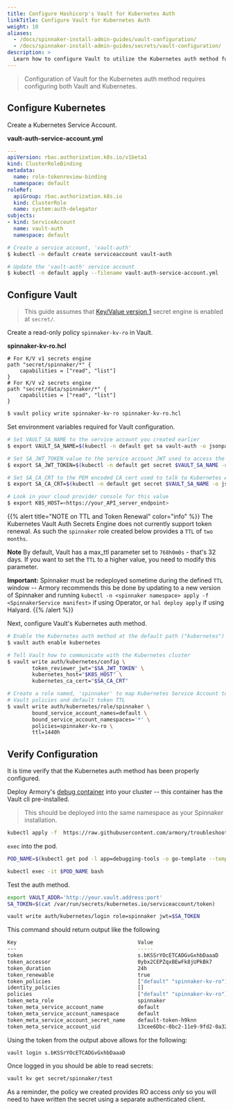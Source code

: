 ```yaml
---
title: Configure Hashicorp's Vault for Kubernetes Auth
linkTitle: Configure Vault for Kubernetes Auth
weight: 10
aliases:
  - /docs/spinnaker-install-admin-guides/vault-configuration/
  - /docs/spinnaker-install-admin-guides/secrets/vault-configuration/
description: >
  Learn how to configure Vault to utilize the Kubernetes auth method for managing Spinnaker secrets.
---
```


>Configuration of Vault for the Kubernetes auth method requires configuring both Vault and Kubernetes.

## Configure Kubernetes

Create a Kubernetes Service Account.

**vault-auth-service-account.yml**

```yaml
---
apiVersion: rbac.authorization.k8s.io/v1beta1
kind: ClusterRoleBinding
metadata:
  name: role-tokenreview-binding
  namespace: default
roleRef:
  apiGroup: rbac.authorization.k8s.io
  kind: ClusterRole
  name: system:auth-delegator
subjects:
- kind: ServiceAccount
  name: vault-auth
  namespace: default
```

```bash
# Create a service account, 'vault-auth'
$ kubectl -n default create serviceaccount vault-auth

# Update the 'vault-auth' service account
$ kubectl -n default apply --filename vault-auth-service-account.yml
```

## Configure Vault

>This guide assumes that [Key/Value version 1](https://www.vaultproject.io/api/secret/kv/kv-v1.html) secret engine is enabled at `secret/`.


Create a read-only policy `spinnaker-kv-ro` in Vault.

**spinnaker-kv-ro.hcl**

```hcl
# For K/V v1 secrets engine
path "secret/spinnaker/*" {
    capabilities = ["read", "list"]
}
# For K/V v2 secrets engine
path "secret/data/spinnaker/*" {
    capabilities = ["read", "list"]
}
```

```bash
$ vault policy write spinnaker-kv-ro spinnaker-kv-ro.hcl
```


Set environment variables required for Vault configuration.

```bash
# Set VAULT_SA_NAME to the service account you created earlier
$ export VAULT_SA_NAME=$(kubectl -n default get sa vault-auth -o jsonpath="{.secrets[*]['name']}")

# Set SA_JWT_TOKEN value to the service account JWT used to access the TokenReview API
$ export SA_JWT_TOKEN=$(kubectl -n default get secret $VAULT_SA_NAME -o jsonpath="{.data.token}" | base64 --decode; echo)

# Set SA_CA_CRT to the PEM encoded CA cert used to talk to Kubernetes API
$ export SA_CA_CRT=$(kubectl -n default get secret $VAULT_SA_NAME -o jsonpath="{.data['ca\.crt']}" | base64 --decode; echo)

# Look in your cloud provider console for this value
$ export K8S_HOST=<https://your_API_server_endpoint>
```

{{% alert title="NOTE on TTL and Token Renewal" color="info" %}}
The Kubernetes Vault Auth Secrets Engine does not currently support token renewal. As such the `spinnaker` role created below provides a `TTL` of `two months`.

**Note** By default, Vault has a max_ttl parameter set to `768h0m0s` - that's 32 days. If you want to set the `TTL` to a higher value, you need to modify this parameter.

**Important:** Spinnaker must be redeployed sometime during the defined `TTL` window -- Armory recommends this be done by updating to a new version of Spinnaker and running `kubectl -n <spinnaker namespace> apply -f <SpinnakerService manifest>` if using Operator, or `hal deploy apply` if using Halyard.
{{% /alert %}}

Next, configure Vault's Kubernetes auth method.

```bash
# Enable the Kubernetes auth method at the default path ("kubernetes")
$ vault auth enable kubernetes

# Tell Vault how to communicate with the Kubernetes cluster
$ vault write auth/kubernetes/config \
        token_reviewer_jwt="$SA_JWT_TOKEN" \
        kubernetes_host="$K8S_HOST" \
        kubernetes_ca_cert="$SA_CA_CRT"

# Create a role named, 'spinnaker' to map Kubernetes Service Account to
# Vault policies and default token TTL
$ vault write auth/kubernetes/role/spinnaker \
        bound_service_account_names=default \
        bound_service_account_namespaces='*' \
        policies=spinnaker-kv-ro \
        ttl=1440h
```

## Verify Configuration

It is time verify that the Kubernetes auth method has been properly configured.

Deploy Armory's [debug container](https://github.com/armory/troubleshooting-toolbox/blob/master/docker-debugging-tools/Dockerfile) into your cluster -- this container has the Vault cli pre-installed.

>This should be deployed into the same namespace as your Spinnaker installation.

```bash
kubectl apply -f  https://raw.githubusercontent.com/armory/troubleshooting-toolbox/master/docker-debugging-tools/deployment.yml
```

`exec` into the pod.

```bash
POD_NAME=$(kubectl get pod -l app=debugging-tools -o go-template --template '{{range .items}}{{.metadata.name}}{{"\n"}}{{end}}' --sort-by=".status.startTime" | tail -n 1)

kubectl exec -it $POD_NAME bash
```

Test the auth method.

```bash
export VAULT_ADDR='http://your.vault.address:port'
SA_TOKEN=$(cat /var/run/secrets/kubernetes.io/serviceaccount/token)

vault write auth/kubernetes/login role=spinnaker jwt=$SA_TOKEN
```

This command should return output like the following

```bash
Key                                       Value
---                                       -----
token                                     s.bKSSrYOcETCADGvGxhbDaaaD
token_accessor                            0ybx2CEPZqxBEwFk8jUPkBk7
token_duration                            24h
token_renewable                           true
token_policies                            ["default" "spinnaker-kv-ro"]
identity_policies                         []
policies                                  ["default" "spinnaker-kv-ro"]
token_meta_role                           spinnaker
token_meta_service_account_name           default
token_meta_service_account_namespace      default
token_meta_service_account_secret_name    default-token-h9knn
token_meta_service_account_uid            13cee6Dbc-0bc2-11e9-9fd2-0a32f8e530cc
```

Using the token from the output above allows for the following:

```bash
vault login s.bKSSrYOcETCADGvGxhbDaaaD
```

Once logged in you should be able to read secrets:

```bash
vault kv get secret/spinnaker/test
```

As a reminder, the policy we created provides RO access *only* so you will need to have written the secret using a separate authenticated client.
